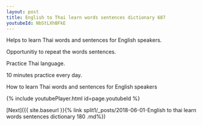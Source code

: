 ```yaml
---
layout: post
title: English to Thai learn words sentences dictionary 687 
youtubeId: NbStLXhBFkE
---
```

 
 
Helps to learn Thai words and sentences for English speakers.

Opportunitiy to repeat the words sentences. 

Practice Thai language. 
 
10 minutes practice every day. 
 
How to learn Thai words and sentences for English speakers 
 
{% include youtubePlayer.html id=page.youtubeId %}
 
 
[Next]({{ site.baseurl }}{% link  split1/_posts/2018-06-01-English to thai learn words sentences dictionary 180 .md%})
 
